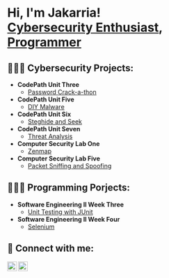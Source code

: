 <h1>Hi, I'm Jakarria! <br/> <a href="https://www.linkedin.com/in/jakarria-wilcox">Cybersecurity Enthusiast</a>, <a href="https://github.com/jakarria">Programmer</a></h1>

<h2> 👩🏾‍💻 Cybersecurity Projects:</h2>

- <b>CodePath Unit Three</b>
  - [Password Crack-a-thon](https://docs.google.com/document/d/13w35WJgLxtl9jfvrdlj_-yvGYlBRlslouxtqCOc80YI/edit?usp=sharing)
- <b>CodePath Unit Five</b>
  - [DIY Malware](https://docs.google.com/document/d/1j_5fDWFwAPINAFh2-8T6_9CpztUvUeF2ackXZbZLEd4/edit?usp=sharing)
- <b>CodePath Unit Six</b>
  - [Steghide and Seek](https://docs.google.com/document/d/1GvWicZm2ne4IeevihtJzr0lgWQNPOrAOO0f54LYtS3s/edit?usp=sharing)
- <b>CodePath Unit Seven</b>
  - [Threat Analysis](https://docs.google.com/document/d/1pJbmp5YL7tz2-z_5DFRqX7j_TBxE-nOUx2t_tAimUxM/edit?usp=sharing)
- <b>Computer Security Lab One</b>
  - [Zenmap](https://drive.google.com/drive/folders/1YBB4Z4N5Qs26urcu7XNMlFM4RuUEBNfy?usp=sharing)
- <b>Computer Security Lab Five</b>
  - [Packet Sniffing and Spoofing](https://drive.google.com/drive/folders/18NCE0ClZn5Yk4lcBh-1Aegh-54pg1nzC?usp=share_link)

<h2> 👩🏾‍💻 Programming  Porjects:</h2>

- <b>Software Engineering II Week Three</b>
  - [Unit Testing with JUnit](https://drive.google.com/drive/folders/1JLpy4IQL_AzcCPfNyP4CAtXutCd-Lr7o?usp=sharing)
- <b>Software Engineering II Week Four</b>
  - [Selenium](https://drive.google.com/drive/folders/1cISSJrw8f3QpUG8XuGrQC92LA5Q54vIj?usp=sharing)
 

<h2> 🤳 Connect with me:</h2>

[<img align="left" alt="JakarriaWilcox | LinkedIn" width="22px" src="https://cdn.jsdelivr.net/npm/simple-icons@v3/icons/linkedin.svg" />][linkedin]
[<img align="left" alt="KarriaCodes | Twitter" width="22px" src="https://cdn.jsdelivr.net/npm/simple-icons@v3/icons/twitter.svg" />][twitter]

[linkedin]: https://www.linkedin.com/in/jakarria-wilcox
[twitter]: https://twitter.com/karriacodes

<!--
**joshmadakor1/joshmadakor1** is a ✨ _special_ ✨ repository because its `README.md` (this file) appears on your GitHub profile.

Here are some ideas to get you started:

- 🔭 I’m currently working on ...
- 🌱 I’m currently learning ...
- 👯 I’m looking to collaborate on ...
- 🤔 I’m looking for help with ...
- 💬 Ask me about ...
- 📫 How to reach me: ...
- 😄 Pronouns: ...
- ⚡ Fun fact: ...
-->
